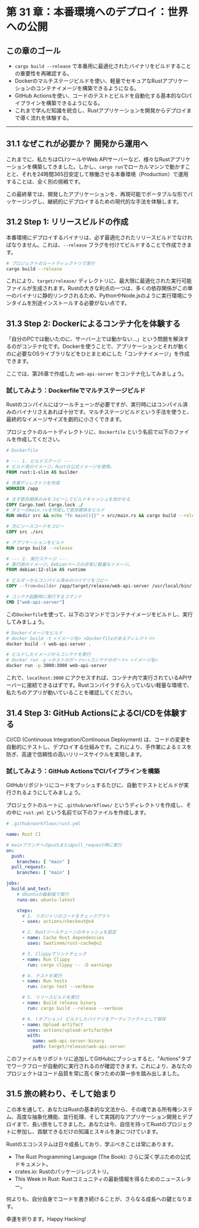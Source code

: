# 第 31 章：本番環境へのデプロイ：世界への公開

## この章のゴール
- `cargo build --release` で本番用に最適化されたバイナリをビルドすることの重要性を再確認する。
- Dockerのマルチステージビルドを使い、軽量でセキュアなRustアプリケーションのコンテナイメージを構築できるようになる。
- GitHub Actionsを使い、コードのテストとビルドを自動化する基本的なCIパイプラインを構築できるようになる。
- これまで学んだ知識を統合し、Rustアプリケーションを開発からデプロイまで導く流れを体験する。

---

## 31.1 なぜこれが必要か？ 開発から運用へ

これまでに、私たちはCLIツールやWeb APIサーバーなど、様々なRustアプリケーションを構築してきました。しかし、`cargo run`でローカルマシンで動かすことと、それを24時間365日安定して稼働させる本番環境（Production）で運用することは、全く別の挑戦です。

この最終章では、開発したアプリケーションを、再現可能でポータブルな形でパッケージングし、継続的にデプロイするための現代的な手法を体験します。

## 31.2 Step 1: リリースビルドの作成

本番環境にデプロイするバイナリは、必ず最適化されたリリースビルドでなければなりません。これは、`--release` フラグを付けてビルドすることで作成できます。

```bash
# プロジェクトのルートディレクトリで実行
cargo build --release
```

これにより、`target/release/` ディレクトリに、最大限に最適化された実行可能ファイルが生成されます。Rustの大きな利点の一つは、多くの依存関係がこの単一のバイナリに静的リンクされるため、PythonやNode.jsのように実行環境にランタイムを別途インストールする必要がない点です。

## 31.3 Step 2: Dockerによるコンテナ化を体験する

「自分のPCでは動いたのに、サーバー上では動かない...」という問題を解決するのがコンテナ化です。Dockerを使うことで、アプリケーションとそれが動くのに必要なOSライブラリなどをひとまとめにした「コンテナイメージ」を作成できます。

ここでは、第26章で作成した `web-api-server` をコンテナ化してみましょう。

### 試してみよう：Dockerfileでマルチステージビルド

Rustのコンパイルにはツールチェーンが必要ですが、実行時にはコンパイル済みのバイナリさえあれば十分です。マルチステージビルドという手法を使うと、最終的なイメージサイズを劇的に小さくできます。

プロジェクトのルートディレクトリに、`Dockerfile` という名前で以下のファイルを作成してください。

```dockerfile
# Dockerfile

# --- 1. ビルドステージ ---
# ビルド用のイメージ。Rustの公式イメージを使用。
FROM rust:1-slim AS builder

# 作業ディレクトリを作成
WORKDIR /app

# まず依存関係のみをコピーしてビルドキャッシュを効かせる
COPY Cargo.toml Cargo.lock ./
# ダミーのmain.rsを作成して依存関係をビルド
RUN mkdir src && echo "fn main(){}" > src/main.rs && cargo build --release

# 次にソースコードをコピー
COPY src ./src

# アプリケーションをビルド
RUN cargo build --release

# --- 2. 実行ステージ ---
# 実行用のイメージ。Debianベースの非常に軽量なイメージ。
FROM debian:12-slim AS runtime

# ビルダーからコンパイル済みのバイナリをコピー
COPY --from=builder /app/target/release/web-api-server /usr/local/bin/

# コンテナ起動時に実行するコマンド
CMD ["web-api-server"]
```

この`Dockerfile`を使って、以下のコマンドでコンテナイメージをビルドし、実行してみましょう。

```bash
# Dockerイメージをビルド
# docker build -t <イメージ名> <Dockerfileがあるディレクトリ>
docker build -t web-api-server .

# ビルドしたイメージからコンテナを実行
# docker run -p <ホストのポート>:<コンテナのポート> <イメージ名>
docker run -p 3000:3000 web-api-server
```

これで、`localhost:3000` にアクセスすれば、コンテナ内で実行されているAPIサーバーに接続できるはずです。Rustコンパイラすら入っていない軽量な環境で、私たちのアプリが動いていることを確認してください。

## 31.4 Step 3: GitHub ActionsによるCI/CDを体験する

CI/CD (Continuous Integration/Continuous Deployment) は、コードの変更を自動的にテストし、デプロイする仕組みです。これにより、手作業によるミスを防ぎ、高速で信頼性の高いリリースサイクルを実現します。

### 試してみよう：GitHub ActionsでCIパイプラインを構築

GitHubリポジトリにコードをプッシュするたびに、自動でテストとビルドが実行されるようにしてみましょう。

プロジェクトのルートに `.github/workflows/` というディレクトリを作成し、その中に `rust.yml` という名前で以下のファイルを作成します。

```yaml
# .github/workflows/rust.yml

name: Rust CI

# mainブランチへのpushまたはpull_request時に実行
on:
  push:
    branches: [ "main" ]
  pull_request:
    branches: [ "main" ]

jobs:
  build_and_test:
    # Ubuntuの最新版で実行
    runs-on: ubuntu-latest

    steps:
      # 1. リポジトリのコードをチェックアウト
      - uses: actions/checkout@v4

      # 2. Rustツールチェーンのキャッシュを設定
      - name: Cache Rust dependencies
        uses: Swatinem/rust-cache@v2

      # 3. Clippyでリントチェック
      - name: Run Clippy
        run: cargo clippy -- -D warnings

      # 4. テストを実行
      - name: Run tests
        run: cargo test --verbose

      # 5. リリースビルドを実行
      - name: Build release binary
        run: cargo build --release --verbose

      # 6. (オプション) ビルドしたバイナリをアーティファクトとして保存
      - name: Upload artifact
        uses: actions/upload-artifact@v4
        with:
          name: web-api-server-binary
          path: target/release/web-api-server
```

このファイルをリポジトリに追加してGitHubにプッシュすると、"Actions"タブでワークフローが自動的に実行されるのが確認できます。これにより、あなたのプロジェクトはコード品質を常に高く保つための第一歩を踏み出しました。

## 31.5 旅の終わり、そして始まり

この本を通して、あなたはRustの基本的な文法から、その魂である所有権システム、高度な抽象化機能、並行処理、そして実践的なアプリケーション開発とデプロイまで、長い旅をしてきました。あなたは今、自信を持ってRustのプロジェクトに参加し、貢献できるだけの知識とスキルを身につけています。

Rustのエコシステムは日々成長しており、学ぶべきことは常にあります。

- The Rust Programming Language (The Book): さらに深く学ぶための公式ドキュメント。
- crates.io: Rustのパッケージレジストリ。
- This Week in Rust: Rustコミュニティの最新情報を得るためのニュースレター。

何よりも、自分自身でコードを書き続けることが、さらなる成長への鍵となります。

幸運を祈ります。Happy Hacking!

